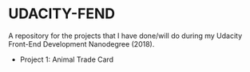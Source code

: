 # UDACITY-FEND
A repository for the projects that I have done/will do during my Udacity Front-End Development Nanodegree (2018).

* Project 1: <a herf="https://github.com/dimikara/nanodegree-project1-animal-trade-card" target="_blank">Animal Trade Card</a>
